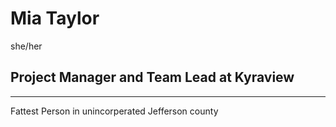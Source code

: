 # Mia Taylor
she/her
## Project Manager and Team Lead at Kyraview
***
Fattest Person in unincorperated Jefferson county
